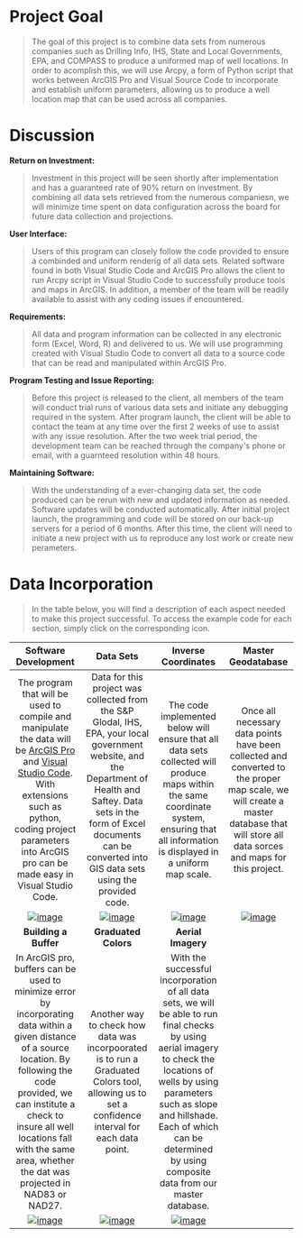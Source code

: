 # **Project Goal**
  > The goal of this project is to combine data sets from numerous companies such as Drilling Info, IHS, State and Local Governments, EPA, and COMPASS to produce a uniformed map of well locations. In order to acomplish this, we will use Arcpy, a form of Python script that works between ArcGIS Pro and Visual Source Code to incorporate and establish uniform parameters, allowing us to produce a well location map that can be used across all companies. 


# **Discussion**
**Return on Investment:**
  > Investment in this project will be seen shortly after implementation and has a guaranteed rate of 90% return on investment. By combining all data sets retrieved from the numerous companiesn, we will minimize time spent on data configuration across the board for future data collection and projections.

**User Interface:**
  > Users of this program can closely follow the code provided to ensure a combinded and uniform renderig of all data sets. Related software found in both Visual Studio Code and ArcGIS Pro allows the client to run Arcpy script in Visual Studio Code to successfully produce tools and maps in ArcGIS. In addition, a member of the team will be readily available to assist with any coding issues if encountered. 

**Requirements:**
  > All data and program information can be collected in any electronic form (Excel, Word, R) and delivered to us. We will use programming created with Visual Studio Code to convert all data to a source code that can be read and manipulated within ArcGIS Pro.

**Program Testing and Issue Reporting:**
  > Before this project is released to the client, all members of the team will conduct trial runs of various data sets and initiate any debugging required in the system. After program launch, the client will be able to contact the team at any time over the first 2 weeks of use to assist with any issue resolution. After the two week trial period, the development team can be reached through the company's phone or email, with a guarnteed resolution within 48 hours. 

**Maintaining Software:**
  > With the understanding of a ever-changing data set, the code produced can be rerun with new and updated information as needed. Software updates will be conducted automatically. After initial project launch, the programming and code will be stored on our back-up servers for a period of 6 months. After this time, the client will need to initiate a new project with us to reproduce any lost work or create new perameters.


# **Data Incorporation**
  >In the table below, you will find a description of each aspect needed to make this project successful. To access the example code for each section, simply click on the corresponding icon.

|**Software Development**|**Data Sets**|**Inverse Coordinates**|**Master Geodatabase**|
|   :---:   |   :---:   |   :---:   |   :---:   |
|The program that will be used to compile and manipulate the data will be [ArcGIS Pro](https://pro.arcgis.com/en/pro-app/latest/get-started/get-started.htm) and [Visual Studio Code](https://code.visualstudio.com/docs/getstarted/getting-started). With extensions such as python, coding project parameters into ArcGIS pro can be made easy in Visual Studio Code.|Data for this project was collected from the S&P Glodal, IHS, EPA, your local government website, and the Department of Health and Saftey. Data sets in the form of Excel documents can be converted into GIS data sets using the provided code.|The code implemented below will ensure that all data sets collected will produce maps within the same coordinate system, ensuring that all information is displayed in a uniform map scale.|Once all necessary data points have been collected and converted to the proper map scale, we will create a master database that will store all data sorces and maps for this project.|
|[![image](https://github.com/user-attachments/assets/ccb6fab8-fa14-4b87-995b-9346a84418e9)](https://github.com/mschwartz-tamu/Schwartz_GEOG676/tree/main/Labs/Lab1)|[![image](https://github.com/user-attachments/assets/e1300240-d4ba-4fcb-8ed7-9a864bd0bd16)](https://github.com/mschwartz-tamu/Schwartz_GEOG676/tree/main/Labs/Lab3)|[![image](https://github.com/user-attachments/assets/c5de293a-5abc-4b27-9441-b4cd280a5778)](https://github.com/mschwartz-tamu/Schwartz_GEOG676/tree/main/Labs/Lab2)|[![image](https://github.com/user-attachments/assets/3c027c15-22c5-4504-8bd3-a351ec94e665)](https://github.com/mschwartz-tamu/Schwartz_GEOG676/tree/main/Labs/Lab4)|
|**Building a Buffer**|**Graduated Colors**|**Aerial Imagery**|   |
|In ArcGIS pro, buffers can be used to minimize error by incorporating data within a given distance of a source location. By following the code provided, we can institute a check to insure all well locations fall with the same area, whether the dat was projected in NAD83 or NAD27.|Another way to check how data was incorpoorated is to run a Graduated Colors tool, allowing us to set a confidence interval for each data point.|With the successful incorporation of all data sets, we will be able to run final checks by using aerial imagery to check the locations of wells by using parameters such as slope and hillshade. Each of which can be determined by using composite data from our master database.|   |
|[![image](https://github.com/user-attachments/assets/21e1ce0a-dec2-4f4f-bbb7-6c311b072823)](https://github.com/mschwartz-tamu/Schwartz_GEOG676/tree/main/Labs/Lab5)|[![image](https://github.com/user-attachments/assets/1ae63dd1-a085-4e1a-a932-20d5cebab96c)](https://github.com/mschwartz-tamu/Schwartz_GEOG676/tree/main/Labs/Lab6)|[![image](https://github.com/user-attachments/assets/b98d10be-ea44-44f0-8d2f-43ef6212dfa1)](https://github.com/mschwartz-tamu/Schwartz_GEOG676/tree/main/Labs/Lab7)|   |
